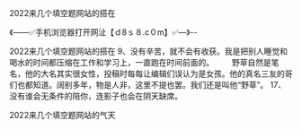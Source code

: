 2022来几个填空题网站的搭在

《——✅手机浏览器打开网沚【ｄ8ｓ８.c０m】✅—》--

2022来几个填空题网站的搭在	9、没有辛苦，就不会有收获。我是把别人睡觉和喝水的时间都压缩在工作和学习上，一直跑在时间前面的。
　　野草自然是笔名，他的大名其实很女性，投稿时每每让编辑们误认为是女孩。他的真名三友的哥们也都知道。阔别多年，物是人非，这里不提也罢。我们还是叫他“野草”。
	17、没有谁会无条件的陪你，连影子也会在阴天缺席。





2022来几个填空题网站的气天
